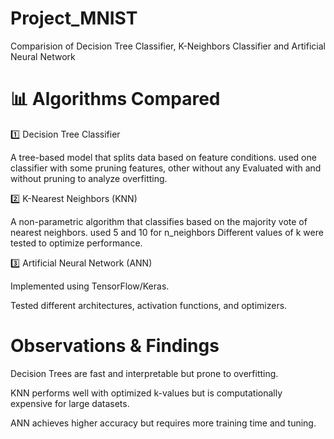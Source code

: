 # Project_MNIST
Comparision of Decision Tree Classifier, K-Neighbors Classifier and Artificial Neural Network 

# 📊 Algorithms Compared

1️⃣ Decision Tree Classifier

A tree-based model that splits data based on feature conditions.
used one classifier with some pruning features, other without any
Evaluated with and without pruning to analyze overfitting.

2️⃣ K-Nearest Neighbors (KNN)

A non-parametric algorithm that classifies based on the majority vote of nearest neighbors.
used 5 and 10 for n_neighbors
Different values of k were tested to optimize performance.

3️⃣ Artificial Neural Network (ANN)

Implemented using TensorFlow/Keras.

Tested different architectures, activation functions, and optimizers.



# Observations & Findings

Decision Trees are fast and interpretable but prone to overfitting.

KNN performs well with optimized k-values but is computationally expensive for large datasets.

ANN achieves higher accuracy but requires more training time and tuning.
